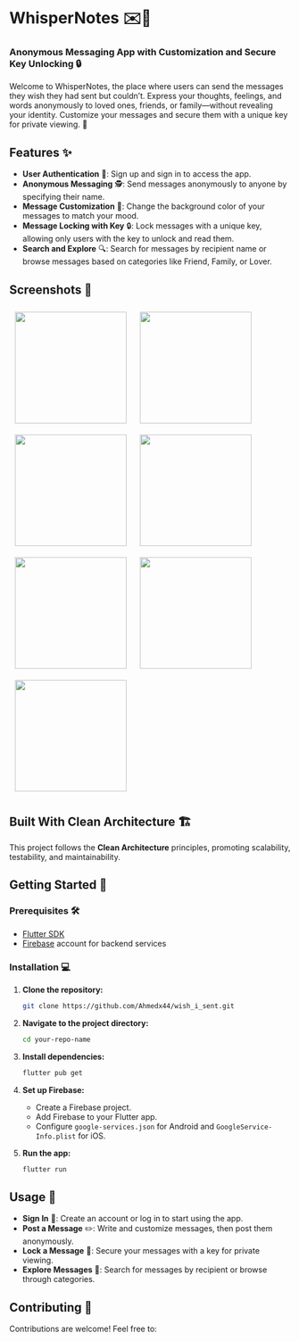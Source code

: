 # **WhisperNotes** ✉️💌

### **Anonymous Messaging App with Customization and Secure Key Unlocking 🔒**

Welcome to WhisperNotes, the place where users can send the messages they wish they had sent but couldn’t. Express your thoughts, feelings, and words anonymously to loved ones, friends, or family—without revealing your identity. Customize your messages and secure them with a unique key for private viewing. 🔑

## **Features** ✨

- **User Authentication** 🔐: Sign up and sign in to access the app.
- **Anonymous Messaging** 🕵️: Send messages anonymously to anyone by specifying their name.
- **Message Customization** 🎨: Change the background color of your messages to match your mood.
- **Message Locking with Key** 🔒: Lock messages with a unique key, allowing only users with the key to unlock and read them.
- **Search and Explore** 🔍: Search for messages by recipient name or browse messages based on categories like Friend, Family, or Lover.

## **Screenshots** 📸
<img src="https://github.com/user-attachments/assets/26800f1f-de3f-4db3-ba5a-2a47b5c96f7d" width="200" style="margin: 10px;" />
<img src="https://github.com/user-attachments/assets/22e08444-ce63-4239-a44f-d1e3650a0497" width="200" style="margin: 10px;" />

<img src="https://github.com/user-attachments/assets/3816a4d8-6e78-493c-ac48-4a48a69daa9f" width="200" style="margin: 10px;" />
<img src="https://github.com/user-attachments/assets/499ad0e7-c610-496a-9d0f-96faa114b4c6" width="200" style="margin: 10px;" />
<img src="https://github.com/user-attachments/assets/7aaeae4d-e96f-439e-86cf-67b3f3a4b127" width="200" style="margin: 10px;" />
<img src="https://github.com/user-attachments/assets/fefc48c7-6834-43ba-800b-5d51f33ef176" width="200" style="margin: 10px;" />
<img src="https://github.com/user-attachments/assets/c393669a-56f9-4903-8143-4563c99f4099" width="200" style="margin: 10px;" />


## **Built With Clean Architecture** 🏗️

This project follows the **Clean Architecture** principles, promoting scalability, testability, and maintainability.

## **Getting Started** 🚀

### **Prerequisites** 🛠️

- [Flutter SDK](https://flutter.dev/docs/get-started/install)
- [Firebase](https://firebase.google.com/) account for backend services

### **Installation** 💻

1. **Clone the repository:**
   ```bash
   git clone https://github.com/Ahmedx44/wish_i_sent.git
   ```

2. **Navigate to the project directory:**
   ```bash
   cd your-repo-name
   ```

3. **Install dependencies:**
   ```bash
   flutter pub get
   ```

4. **Set up Firebase:**
   - Create a Firebase project.
   - Add Firebase to your Flutter app.
   - Configure `google-services.json` for Android and `GoogleService-Info.plist` for iOS.

5. **Run the app:**
   ```bash
   flutter run
   ```

## **Usage** 📱

- **Sign In** 🔐: Create an account or log in to start using the app.
- **Post a Message** ✏️: Write and customize messages, then post them anonymously.
- **Lock a Message** 🔑: Secure your messages with a key for private viewing.
- **Explore Messages** 🔎: Search for messages by recipient or browse through categories.

## **Contributing** 🤝

Contributions are welcome! Feel free to:



